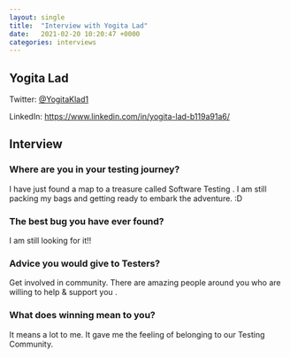 ```yaml
---
layout: single
title:  "Interview with Yogita Lad"
date:   2021-02-20 10:20:47 +0000
categories: interviews
---
```


## Yogita Lad

Twitter: [@YogitaKlad1](https://twitter.com/YogitaKlad1)

LinkedIn: <https://www.linkedin.com/in/yogita-lad-b119a91a6/>

## Interview

### Where are you in your testing journey?

I have just found a map to a treasure called Software Testing . I am still packing my bags and getting ready to embark the adventure. :D

### The best bug you have ever found?

I  am still looking for it!!

### Advice you would give to Testers?

Get involved in community. There are amazing people around you who are willing to help & support you .

### What does winning mean to you?

It means a lot to me. It gave me the feeling of belonging to our Testing Community.
